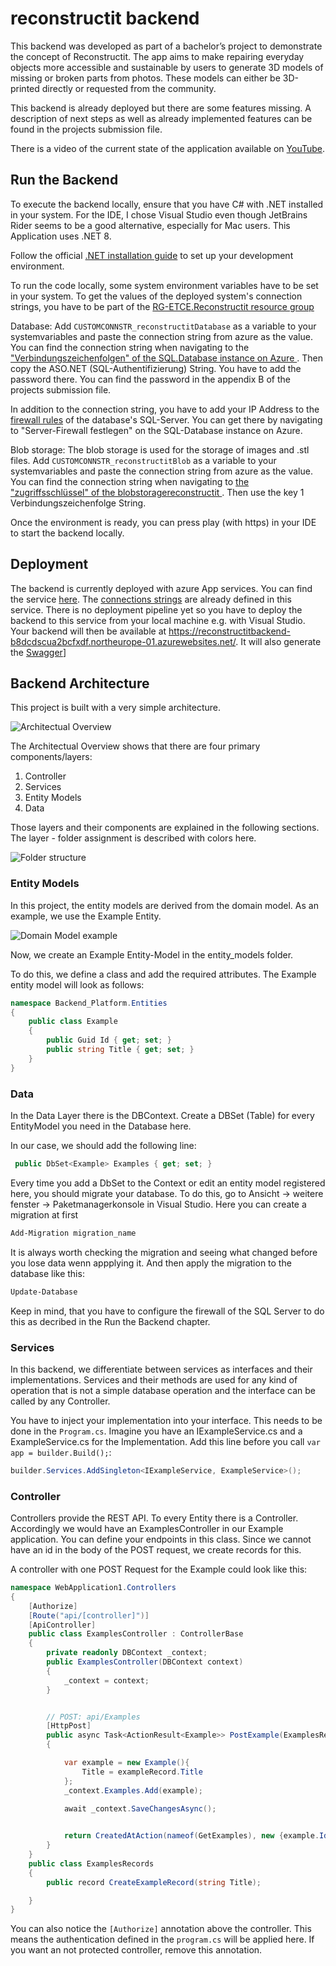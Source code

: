 ﻿# reconstructit backend

This backend was developed as part of a bachelor’s project to demonstrate the concept of
Reconstructit. The app aims to make repairing everyday objects more accessible and sustainable by
 users to generate 3D models of missing or broken parts from photos. These models can either
be 3D-printed directly or requested from the community.

This backend is already deployed but there are some features missing. A description of next steps as well as already implemented features can be found in the projects submission file.

There is a video of the current state of the application available on [YouTube](https://www.youtube.com/watch?v=U8foj0fZ1Xc).

## Run the Backend

To execute the backend locally, ensure that you have C# with .NET installed in your system.
For the IDE, I chose Visual Studio even though JetBrains Rider seems to be a good alternative, especially for Mac users.
This Application uses .NET 8.

Follow the official [.NET installation guide](https://dotnet.microsoft.com/en-us/download#:~:text=Install%20the%20C%23%20Dev%20Kit%20to%20get%20the,developer%20packs%20for%20.NET%20Framework%2C%20.NET%2C%20and%20ASP.NET.) to
set up your development environment.

To run the code locally, some system environment variables have to be set in your system.
To get the values of the deployed system's connection strings, you have to be part of the [RG-ETCE.Reconstructit resource group](https://portal.azure.com/#@rg-dgt.de/resource/subscriptions/bce4d17a-6c3b-47c2-b068-7fc5a776a2c1/resourceGroups/RG-ETCE.Reconstructit/overview)

Database:
Add ``CUSTOMCONNSTR_reconstructitDatabase`` as a variable to your systemvariables and paste the connection string from azure as the value.
You can find the connection string when navigating to the ["Verbindungszeichenfolgen" of the SQL.Database instance on Azure ](https://portal.azure.com/#@rg-dgt.de/resource/subscriptions/bce4d17a-6c3b-47c2-b068-7fc5a776a2c1/resourceGroups/RG-ETCE.Reconstructit/providers/Microsoft.Sql/servers/dbserverreconstructit/databases/reconstructit_database/connectionStrings).
Then copy the ASO.NET (SQL-Authentifizierung) String. You have to add the password there. You can find the password in the appendix B of the projects submission file.

In addition to the connection string, you have to add your IP Address to the [firewall rules](https://portal.azure.com/#@rg-dgt.de/resource/subscriptions/bce4d17a-6c3b-47c2-b068-7fc5a776a2c1/resourceGroups/RG-ETCE.Reconstructit/providers/Microsoft.Sql/servers/dbserverreconstructit/networking) of the database's SQL-Server. You can get there by navigating to "Server-Firewall festlegen" on the SQL-Database instance on Azure.

Blob storage:
The blob storage is used for the storage of images and .stl files. 
Add ``CUSTOMCONNSTR_reconstructitBlob`` as a variable to your systemvariables and paste the connection string from azure as the value.
You can find the connection string when navigating to [the "zugriffsschlüssel" of the blobstoragereconstructit ](https://portal.azure.com/#@rg-dgt.de/resource/subscriptions/bce4d17a-6c3b-47c2-b068-7fc5a776a2c1/resourceGroups/RG-ETCE.Reconstructit/providers/Microsoft.Storage/storageAccounts/blobstoragereconstructit/keys).
Then use the key 1 Verbindungszeichenfolge String. 


Once the environment is ready, you can press play (with https) in your IDE to start the backend locally.

## Deployment

The backend is currently deployed with azure App services.
You can find the service [here](https://portal.azure.com/#@rg-dgt.de/resource/subscriptions/bce4d17a-6c3b-47c2-b068-7fc5a776a2c1/resourceGroups/RG-ETCE.Reconstructit/providers/Microsoft.Web/sites/reconstructitBackend/appServices).
The [connections strings](https://portal.azure.com/#@rg-dgt.de/resource/subscriptions/bce4d17a-6c3b-47c2-b068-7fc5a776a2c1/resourceGroups/RG-ETCE.Reconstructit/providers/Microsoft.Web/sites/reconstructitBackend/connectionStrings) are already defined in this service.
There is no deployment pipeline yet so you have to deploy the backend to this service from your local machine e.g. with Visual Studio. 
Your backend will then be available at https://reconstructitbackend-b8dcdscua2bcfxdf.northeurope-01.azurewebsites.net/. It will also generate the [Swagger](https://reconstructitbackend-b8dcdscua2bcfxdf.northeurope-01.azurewebsites.net/swagger/index.html)]

## Backend Architecture

This project is built with a very simple architecture.

![Architectual Overview](documentation_assets/backend_architecture.png)

The Architectual Overview shows that there are four primary components/layers:

1. Controller
2. Services
3. Entity Models
4. Data

Those layers and their components are explained in the following sections. 
The layer - folder assignment is described with colors here.

![Folder structure](documentation_assets/folder_structure_backend.png)

### Entity Models

In this project, the entity models are derived from the domain model. As an example, we use the
Example Entity.

![Domain Model example](documentation_assets/Example_entity.png)

Now, we create an Example Entity-Model in the entity_models folder.

To do this, we define a class and add the required attributes. The Example entity model will look as
follows:

```C#
namespace Backend_Platform.Entities
{
    public class Example
    {
        public Guid Id { get; set; }
        public string Title { get; set; }
    }
}
```
### Data

In the Data Layer there is the DBContext. Create a DBSet (Table) for every EntityModel you need in the Database here.

In our case, we should add the following line:

```c#
 public DbSet<Example> Examples { get; set; }
```

Every time you add a DbSet to the Context or edit an entity model registered here, you should migrate your database.
To do this, go to Ansicht -> weitere fenster -> Paketmanagerkonsole in Visual Studio.
Here you can create a migration at first

```bash
Add-Migration migration_name
```
It is always worth checking the migration and seeing what changed before you lose data wenn appplying it.
And then apply the migration to the database like this:

```bash
Update-Database
```

Keep in  mind, that you have to configure the firewall of the SQL Server to do this as decribed in the Run the Backend chapter.

### Services

In this backend, we differentiate between services as interfaces and their implementations.
Services and their methods are used for any kind of operation that is not a simple database operation and the interface can be called by any Controller.

You have to inject your implementation into your interface. This needs to be done in the ``Program.cs``.
Imagine you have an IExampleService.cs and a ExampleService.cs for the Implementation. Add this line before you call ``var app = builder.Build();``:


``` cs
builder.Services.AddSingleton<IExampleService, ExampleService>();
```

### Controller

Controllers provide the REST API. To every Entity there is a Controller.
Accordingly we would have an ExamplesController in our Example application.
You can define your endpoints in this class.
Since we cannot have an id in the body of the POST request, we create records for this.

A controller with one POST Request for the Example could look like this:

```cs
namespace WebApplication1.Controllers
{
    [Authorize]
    [Route("api/[controller]")]
    [ApiController]
    public class ExamplesController : ControllerBase
    {
        private readonly DBContext _context;
        public ExamplesController(DBContext context)
        {
            _context = context;
        }


        // POST: api/Examples
        [HttpPost]
        public async Task<ActionResult<Example>> PostExample(ExamplesRecords.CreateExampleRecord exampleRecord)
        {

            var example = new Example(){
                Title = exampleRecord.Title
            };
            _context.Examples.Add(example);

            await _context.SaveChangesAsync();
        

            return CreatedAtAction(nameof(GetExamples), new {example.Id}, example);
        }
    }
    public class ExamplesRecords
    {
        public record CreateExampleRecord(string Title);

    }
}

```

You can also notice the ``[Authorize]`` annotation above the controller. This means the authentication defined in the ``program.cs`` will be applied here. If you want an not protected controller, remove this annotation. 